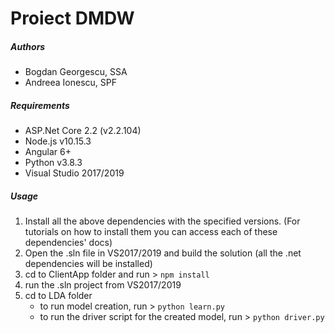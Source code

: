 # Proiect DMDW

##### Authors
- Bogdan Georgescu, SSA
- Andreea Ionescu, SPF

##### Requirements
- ASP.Net Core 2.2 (v2.2.104)
- Node.js v10.15.3
- Angular 6+
- Python v3.8.3
- Visual Studio 2017/2019

##### Usage
1.  Install all the above dependencies with the specified versions. (For tutorials on how to install them you can access each of these dependencies' docs)
2.  Open the .sln file in VS2017/2019 and build the solution (all the .net dependencies will be installed)
3. cd to ClientApp folder and run > `npm install`
4. run the .sln project from VS2017/2019
5. cd to LDA folder
	- to run model creation, run > `python learn.py`
	- to run the driver script for the created model, run > `python driver.py`


